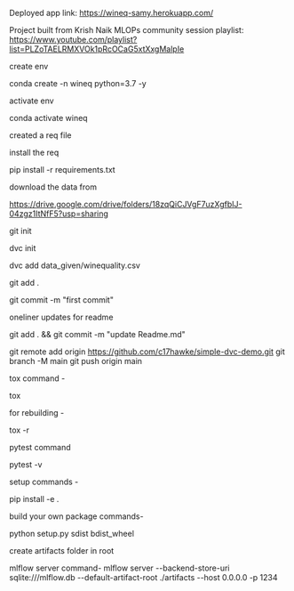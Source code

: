 Deployed app link: https://wineq-samy.herokuapp.com/

Project built from Krish Naik MLOPs community session playlist: https://www.youtube.com/playlist?list=PLZoTAELRMXVOk1pRcOCaG5xtXxgMalpIe

create env

conda create -n wineq python=3.7 -y

activate env

conda activate wineq

created a req file

install the req

pip install -r requirements.txt

download the data from

https://drive.google.com/drive/folders/18zqQiCJVgF7uzXgfbIJ-04zgz1ItNfF5?usp=sharing

git init

dvc init

dvc add data_given/winequality.csv

git add .

git commit -m "first commit"

oneliner updates for readme

git add . && git commit -m "update Readme.md"

git remote add origin https://github.com/c17hawke/simple-dvc-demo.git
git branch -M main
git push origin main

tox command -

tox

for rebuilding -

tox -r

pytest command

pytest -v

setup commands -

pip install -e .

build your own package commands-

python setup.py sdist bdist_wheel

create artifacts folder in root

mlflow server command-
mlflow server --backend-store-uri sqlite:///mlflow.db --default-artifact-root ./artifacts --host 0.0.0.0 -p 1234
